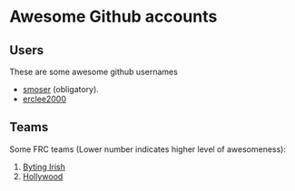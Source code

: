 # Awesome Github accounts

## Users
These are some awesome github usernames

 * [smoser](https://github.com/smoser) (obligatory).
 * [erclee2000](https://github.com/erclee2000)


## Teams
Some FRC teams (Lower number indicates higher level of awesomeness):

1. [Byting Irish](https://github.com/frc7660)
2. [Hollywood](https://github.com/TeamHollywood7211)
